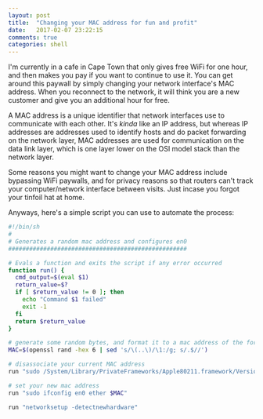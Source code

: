 ```yaml
---
layout: post
title:  "Changing your MAC address for fun and profit"
date:   2017-02-07 23:22:15
comments: true
categories: shell
---
```


I'm currently in a cafe in Cape Town that only gives free WiFi for one hour, and then makes you pay if you want to continue to use it. You can get around this paywall by simply changing your network interface's MAC address. When you reconnect to the network, it will think you are a new customer and give you an additional hour for free.

A MAC address is a unique identifier that network interfaces use to communicate with each other. It's _kinda_ like an IP address, but whereas IP addresses are addresses used to identify hosts and do packet forwarding on the network layer, MAC addresses are used for communication on the data link layer, which is one layer lower on the OSI model stack than the network layer.

Some reasons you might want to change your MAC address include bypassing WiFi paywalls, and for privacy reasons so that routers can't track your computer/network interface between visits. Just incase you forgot your tinfoil hat at home.

Anyways, here's a simple script you can use to automate the process:

```bash
#!/bin/sh
#
# Generates a random mac address and configures en0
###################################################

# Evals a function and exits the script if any error occurred
function run() {
  cmd_output=$(eval $1)
  return_value=$?
  if [ $return_value != 0 ]; then
    echo "Command $1 failed"
    exit -1
  fi
  return $return_value
}

# generate some random bytes, and format it to a mac address of the format ab:ab:ab:ab:ab:ab
MAC=$(openssl rand -hex 6 | sed 's/\(..\)/\1:/g; s/.$//')

# disassociate your current MAC address
run "sudo /System/Library/PrivateFrameworks/Apple80211.framework/Versions/Current/Resources/airport -z"

# set your new mac address
run "sudo ifconfig en0 ether $MAC"

run "networksetup -detectnewhardware"
```
